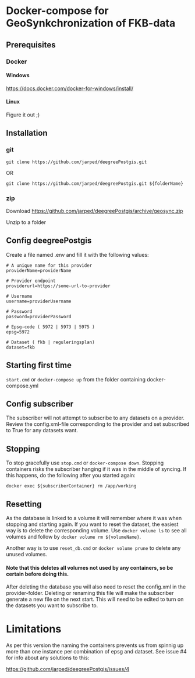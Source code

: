 # Docker-compose for GeoSynkchronization of FKB-data

## Prerequisites
### Docker
#### Windows

https://docs.docker.com/docker-for-windows/install/

#### Linux

Figure it out ;)

## Installation
### git
``` 
git clone https://github.com/jarped/deegreePostgis.git
``` 
OR
``` 
git clone https://github.com/jarped/deegreePostgis.git ${folderName}
``` 

### zip

Download https://github.com/jarped/deegreePostgis/archive/geosync.zip

Unzip to a folder


## Config deegreePostgis

Create a file named .env and fill it with the following values:
``` 
# A unique name for this provider
providerName=providerName 

# Provider endpoint
providerurl=https://some-url-to-provider 

# Username
username=providerUsername 

# Password
password=providerPassword 

# Epsg-code ( 5972 | 5973 | 5975 )
epsg=5972 

# Dataset ( fkb | reguleringsplan)
dataset=fkb 
``` 

## Starting first time

```start.cmd``` or ```docker-compose up```  from the folder containing docker-compose.yml

## Config subscriber
The subscriber will not attempt to subscribe to any datasets on a provider. Review the config.xml-file corresponding to the provider and  set subscribed to True for any datasets want.

## Stopping
To stop gracefully use ```stop.cmd``` or ```docker-compose down```. Stopping containers risks the subscriber hanging if it was in the middle of syncing. If this happens, do the following after you started again:
```
docker exec ${subscriberContainer} rm /app/working
```

## Resetting
As the database is linked to a volume it will remember where it was when stopping and starting again. If you want to reset the dataset, the easiest way is to delete the corresponding volume. Use ```docker volume ls``` to see all volumes and follow by ```docker volume rm ${volumeName}```.

Another way is to use ```reset_db.cmd``` or ```docker volume prune``` to delete any unused volumes.

#### Note that this deletes all volumes not used by any containers, so be certain before doing this.

After deleting the database you will also need to reset the config.xml in the provider-folder. Deleting or renaming this file will make the subscriber generate a new file on the next start. This will need to be edited to turn on the datasets you want to subscribe to.


# Limitations

As per this version the naming the containers prevents us from spinnig up more than one instance per combination of epsg and dataset. See issue #4 for info about any solutions to this:

https://github.com/jarped/deegreePostgis/issues/4

